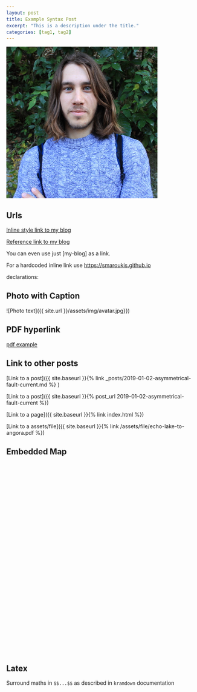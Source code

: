 ```yaml
---
layout: post
title: Example Syntax Post
excerpt: "This is a description under the title."
categories: [tag1, tag2]
---
```


![Cover](/assets/img/avatar.jpg)

## Urls

[Inline style link to my blog](https://smaroukis.github.com)

[Reference link to my blog][my blog]

You can even use just [my-blog] as a link.

For a hardcoded inline link use <https://smaroukis.github.io>

declarations:

[my blog]: https://smaroukis.github.io

## Photo with Caption 

![Photo text]({{ site.url }}/assets/img/avatar.jpg}})

## PDF hyperlink

[pdf example]({{"/assets/file/echo-lake-to-angora.pdf"}})

[//]: # (This is a comment)

## Link to other posts

[//]: # (Below, site.baseurl is optional)

[Link to a post]({{ site.baseurl }}{% link _posts/2019-01-02-asymmetrical-fault-current.md %} )

[Link to a post]({{ site.baseurl }}{% post_url 2019-01-02-asymmetrical-fault-current %})

[Link to a page]({{ site.baseurl }}{% link index.html %})

[Link to a assets/file]({{ site.baseurl }}{% link /assets/file/echo-lake-to-angora.pdf %})

## Embedded Map

<div id="map" class="map leaflet-container" style="height: 500px; position:relative;"></div>

<script>
    var map = L.map('map').setView([-118.179,36.495], 10);
    L.tileLayer('https://api.mapbox.com/styles/v1/smaroukis/cj079ohrl00012ro37wtvmoea/tiles/256/{z}/{x}/{y}?access_token=pk.eyJ1Ijoic21hcm91a2lzIiwiYSI6ImNpcTZyNW96djAwZ3BmbmtrcnZpbXRoMG0ifQ.wlaRgsckB1_vTtYKWEhZJw').addTo(map)
</script>

## Latex

Surround maths in `$$...$$` as described in `kramdown` documentation